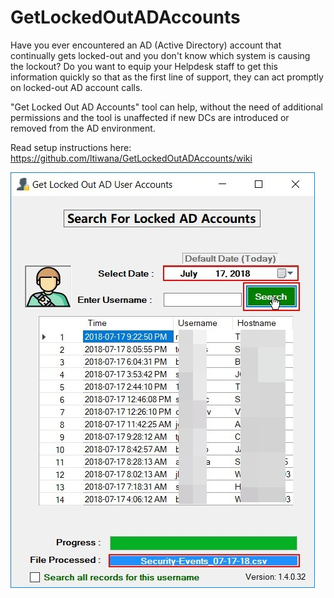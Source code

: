 # GetLockedOutADAccounts
Have you ever encountered an AD (Active Directory) account that continually gets locked-out and you don't know which system is causing the lockout? Do you want to equip your Helpdesk staff to get this information quickly so that as the first line of support, they can act promptly on locked-out AD account calls.

"Get Locked Out AD Accounts" tool can help, without the need of additional permissions and the tool is unaffected if new DCs are introduced or removed from the AD environment.

Read setup instructions here: https://github.com/ltiwana/GetLockedOutADAccounts/wiki 


![alt text](/Media/Images/1.jpg)

